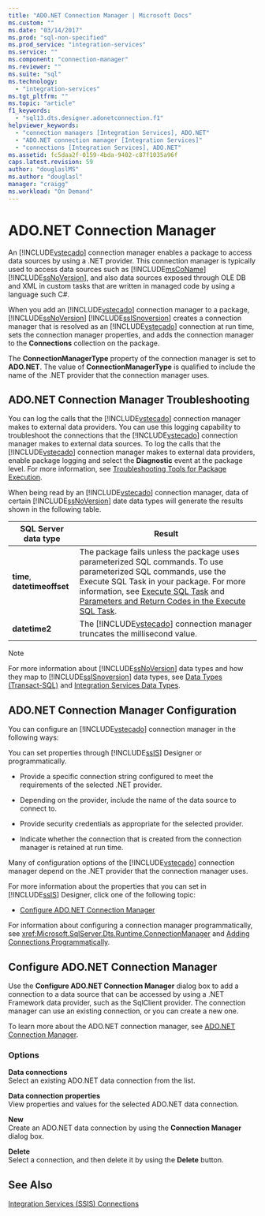 ```yaml
---
title: "ADO.NET Connection Manager | Microsoft Docs"
ms.custom: ""
ms.date: "03/14/2017"
ms.prod: "sql-non-specified"
ms.prod_service: "integration-services"
ms.service: ""
ms.component: "connection-manager"
ms.reviewer: ""
ms.suite: "sql"
ms.technology: 
  - "integration-services"
ms.tgt_pltfrm: ""
ms.topic: "article"
f1_keywords: 
  - "sql13.dts.designer.adonetconnection.f1"
helpviewer_keywords: 
  - "connection managers [Integration Services], ADO.NET"
  - "ADO.NET connection manager [Integration Services]"
  - "connections [Integration Services], ADO.NET"
ms.assetid: fc5daa2f-0159-4bda-9402-c87f1035a96f
caps.latest.revision: 59
author: "douglaslMS"
ms.author: "douglasl"
manager: "craigg"
ms.workload: "On Demand"
---
```

# ADO.NET Connection Manager
  An [!INCLUDE[vstecado](../../includes/vstecado-md.md)] connection manager enables a package to access data sources by using a .NET provider. This connection manager is typically used to access data sources such as [!INCLUDE[msCoName](../../includes/msconame-md.md)] [!INCLUDE[ssNoVersion](../../includes/ssnoversion-md.md)], and also data sources exposed through OLE DB and XML in custom tasks that are written in managed code by using a language such C#.  
  
 When you add an [!INCLUDE[vstecado](../../includes/vstecado-md.md)] connection manager to a package, [!INCLUDE[ssNoVersion](../../includes/ssnoversion-md.md)] [!INCLUDE[ssISnoversion](../../includes/ssisnoversion-md.md)] creates a connection manager that is resolved as an [!INCLUDE[vstecado](../../includes/vstecado-md.md)] connection at run time, sets the connection manager properties, and adds the connection manager to the **Connections** collection on the package.  
  
 The **ConnectionManagerType** property of the connection manager is set to **ADO.NET**. The value of **ConnectionManagerType** is qualified to include the name of the .NET provider that the connection manager uses.  
  
## ADO.NET Connection Manager Troubleshooting  
 You can log the calls that the [!INCLUDE[vstecado](../../includes/vstecado-md.md)] connection manager makes to external data providers. You can use this logging capability to troubleshoot the connections that the [!INCLUDE[vstecado](../../includes/vstecado-md.md)] connection manager makes to external data sources. To log the calls that the [!INCLUDE[vstecado](../../includes/vstecado-md.md)] connection manager makes to external data providers, enable package logging and select the **Diagnostic** event at the package level. For more information, see [Troubleshooting Tools for Package Execution](../../integration-services/troubleshooting/troubleshooting-tools-for-package-execution.md).  
  
 When being read by an [!INCLUDE[vstecado](../../includes/vstecado-md.md)] connection manager, data of certain [!INCLUDE[ssNoVersion](../../includes/ssnoversion-md.md)] date data types will generate the results shown in the following table.  
  
|SQL Server data type|Result|  
|--------------------------|------------|  
|**time**, **datetimeoffset**|The package fails unless the package uses parameterized SQL commands. To use parameterized SQL commands, use the Execute SQL Task in your package. For more information, see [Execute SQL Task](../../integration-services/control-flow/execute-sql-task.md) and [Parameters and Return Codes in the Execute SQL Task](http://msdn.microsoft.com/library/a3ca65e8-65cf-4272-9a81-765a706b8663).|  
|**datetime2**|The [!INCLUDE[vstecado](../../includes/vstecado-md.md)] connection manager truncates the millisecond value.|  
  
> [!NOTE]  
>  For more information about [!INCLUDE[ssNoVersion](../../includes/ssnoversion-md.md)] data types and how they map to [!INCLUDE[ssISnoversion](../../includes/ssisnoversion-md.md)] data types, see [Data Types &#40;Transact-SQL&#41;](../../t-sql/data-types/data-types-transact-sql.md) and [Integration Services Data Types](../../integration-services/data-flow/integration-services-data-types.md).  
  
## ADO.NET Connection Manager Configuration  
 You can configure an [!INCLUDE[vstecado](../../includes/vstecado-md.md)] connection manager in the following ways:  
  
 You can set properties through [!INCLUDE[ssIS](../../includes/ssis-md.md)] Designer or programmatically.  
  
-   Provide a specific connection string configured to meet the requirements of the selected .NET provider.  
  
-   Depending on the provider, include the name of the data source to connect to.  
  
-   Provide security credentials as appropriate for the selected provider.  
  
-   Indicate whether the connection that is created from the connection manager is retained at run time.  
  
 Many of configuration options of the [!INCLUDE[vstecado](../../includes/vstecado-md.md)] connection manager depend on the .NET provider that the connection manager uses.  
  
 For more information about the properties that you can set in [!INCLUDE[ssIS](../../includes/ssis-md.md)] Designer, click one of the following topic:  
  
-   [Configure ADO.NET Connection Manager](../../integration-services/connection-manager/configure-ado-net-connection-manager.md)  
  
 For information about configuring a connection manager programmatically, see <xref:Microsoft.SqlServer.Dts.Runtime.ConnectionManager> and [Adding Connections Programmatically](../../integration-services/building-packages-programmatically/adding-connections-programmatically.md).  
  
## Configure ADO.NET Connection Manager
  Use the **Configure ADO.NET Connection Manager** dialog box to add a connection to a data source that can be accessed by using a .NET Framework data provider, such as the SqlClient provider. The connection manager can use an existing connection, or you can create a new one.  
  
 To learn more about the ADO.NET connection manager, see [ADO.NET Connection Manager](../../integration-services/connection-manager/ado-net-connection-manager.md).  
  
### Options  
 **Data connections**  
 Select an existing ADO.NET data connection from the list.  
  
 **Data connection properties**  
 View properties and values for the selected ADO.NET data connection.  
  
 **New**  
 Create an ADO.NET data connection by using the **Connection Manager** dialog box.  
  
 **Delete**  
 Select a connection, and then delete it by using the **Delete** button.  
  
## See Also  
 [Integration Services &#40;SSIS&#41; Connections](../../integration-services/connection-manager/integration-services-ssis-connections.md)  
  
  
